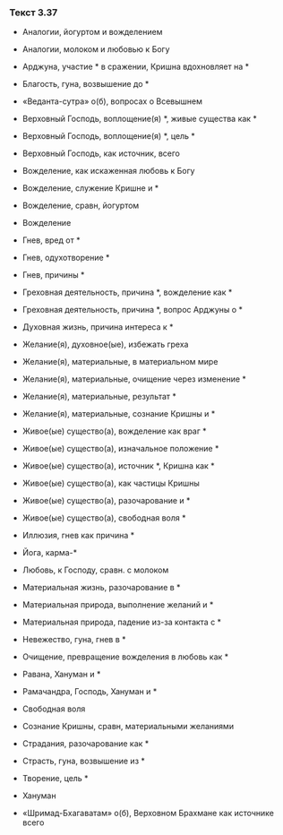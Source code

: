 ### Текст 3.37

- Аналогии, йогуртом и вожделением

- Аналогии, молоком и любовью к Богу

- Арджуна, участие * в сражении, Кришна вдохновляет на *

- Благость, гуна, возвышение до *

- «Веданта-сутра» о(б), вопросах о Всевышнем

- Верховный Господь, воплощение(я) *, живые существа как *

- Верховный Господь, воплощение(я) *, цель *

- Верховный Господь, как источник, всего

- Вожделение, как искаженная любовь к Богу

- Вожделение, служение Кришне и *

- Вожделение, сравн, йогуртом

- Вожделение

- Гнев, вред от *

- Гнев, одухотворение *

- Гнев, причины *

- Греховная деятельность, причина *, вожделение как *

- Греховная деятельность, причина *, вопрос Арджуны о *

- Духовная жизнь, причина интереса к *

- Желание(я), духовное(ые), избежать греха

- Желание(я), материальные, в материальном мире

- Желание(я), материальные, очищение через изменение *

- Желание(я), материальные, результат *

- Желание(я), материальные, сознание Кришны и *

- Живое(ые) существо(а), вожделение как враг *

- Живое(ые) существо(а), изначальное положение *

- Живое(ые) существо(а), источник *, Кришна как *

- Живое(ые) существо(а), как частицы Кришны

- Живое(ые) существо(а), разочарование и *

- Живое(ые) существо(а), свободная воля *

- Иллюзия, гнев как причина *

- Йога, карма-*

- Любовь, к Господу, сравн. с молоком

- Материальная жизнь, разочарование в *

- Материальная природа, выполнение желаний и *

- Материальная природа, падение из-за контакта с *

- Невежество, гуна, гнев в *

- Очищение, превращение вожделения в любовь как *

- Равана, Хануман и *

- Рамачандра, Господь, Хануман и *

- Свободная воля

- Сознание Кришны, сравн, материальными желаниями

- Страдания, разочарование как *

- Страсть, гуна, возвышение из *

- Творение, цель *

- Хануман

- «Шримад-Бхагаватам» о(б), Верховном Брахмане как источнике всего
	
